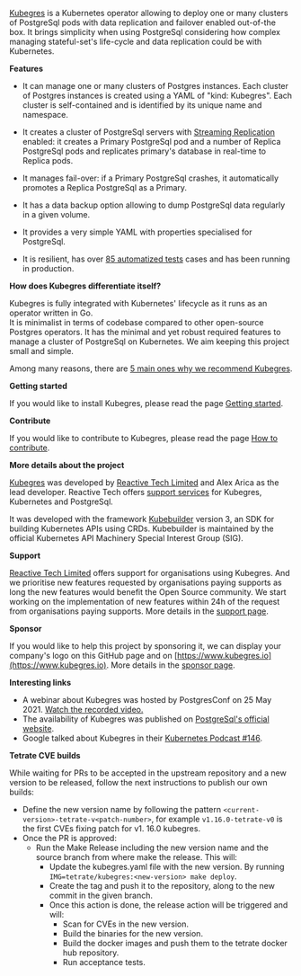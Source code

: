 [Kubegres](https://www.kubegres.io/) is a Kubernetes operator allowing to deploy one or many clusters of PostgreSql pods with data 
replication and failover enabled out-of-the box. It brings simplicity when using PostgreSql considering how complex managing 
stateful-set's life-cycle and data replication could be with Kubernetes.

**Features**

* It can manage one or many clusters of Postgres instances. 
  Each cluster of Postgres instances is created using a YAML of "kind: Kubegres". Each cluster is self-contained and is 
  identified by its unique name and namespace.

* It creates a cluster of PostgreSql servers with [Streaming Replication](https://wiki.postgresql.org/wiki/Streaming_Replication) enabled: it creates a Primary PostgreSql pod and a 
  number of Replica PostgreSql pods and replicates primary's database in real-time to Replica pods.

* It manages fail-over: if a Primary PostgreSql crashes, it automatically promotes a Replica PostgreSql as a Primary.

* It has a data backup option allowing to dump PostgreSql data regularly in a given volume.

* It provides a very simple YAML with properties specialised for PostgreSql.

* It is resilient, has over [85 automatized tests](https://github.com/reactive-tech/kubegres/tree/main/test) cases and 
  has been running in production. 


**How does Kubegres differentiate itself?**

Kubegres is fully integrated with Kubernetes' lifecycle as it runs as an operator written in Go.  
It is minimalist in terms of codebase compared to other open-source Postgres operators. It has the minimal and 
yet robust required features to manage a cluster of PostgreSql on Kubernetes. We aim keeping this project small and simple.

Among many reasons, there are [5 main ones why we recommend Kubegres](https://www.kubegres.io/#kubegres_compared).

**Getting started**

If you would like to install Kubegres, please read the page [Getting started](http://www.kubegres.io/doc/getting-started.html).

**Contribute**

If you would like to contribute to Kubegres, please read the page [How to contribute](http://www.kubegres.io/contribute/).

**More details about the project**

[Kubegres](https://www.kubegres.io/) was developed by [Reactive Tech Limited](https://www.reactive-tech.io/)  and Alex 
Arica as the lead developer. Reactive Tech offers [support services](https://www.kubegres.io/support/) for Kubegres, 
Kubernetes and PostgreSql.

It was developed with the framework [Kubebuilder](https://book.kubebuilder.io/) version 3, an SDK for building Kubernetes 
APIs using CRDs. Kubebuilder is maintained by the official Kubernetes API Machinery Special Interest Group (SIG).

**Support**

[Reactive Tech Limited](https://www.reactive-tech.io/) offers support for organisations using Kubegres. And we prioritise 
new features requested by organisations paying supports as long the new features would benefit the Open Source community.
We start working on the implementation of new features within 24h of the request from organisations paying supports. 
More details in the [support page](https://www.kubegres.io/support/).

**Sponsor**

If you would like to help this project by sponsoring it, we can display your company's logo on this GitHub page 
and on [https://www.kubegres.io](https://www.kubegres.io). More details in the [sponsor page](https://www.kubegres.io/sponsor/).

**Interesting links**
* A webinar about Kubegres was hosted by PostgresConf on 25 May 2021. [Watch the recorded video.](https://postgresconf.org/conferences/2021_Postgres_Conference_Webinars/program/proposals/creating-a-resilient-postgresql-cluster-with-kubegres)
* The availability of Kubegres was published on [PostgreSql's official website](https://www.postgresql.org/about/news/kubegres-is-available-as-open-source-2197/).
* Google talked about Kubegres in their [Kubernetes Podcast #146](https://kubernetespodcast.com/episode/146-kubernetes-1.21/).


**Tetrate CVE builds**

While waiting for PRs to be accepted in the upstream repository and a new version to be released, follow the next instructions to publish our own builds:
- Define the new version name by following the pattern `<current-version>-tetrate-v<patch-number>`, for example `v1.16.0-tetrate-v0` is the first CVEs fixing patch for v1. 16.0 kubegres.
- Once the PR is approved:
  - Run the Make Release including the new version name and the source branch from where make the release. This will:
    - Update the kubegres.yaml file with the new version. By running `IMG=tetrate/kubegres:<new-version> make deploy`.
    - Create the tag and push it to the repository, along to the new commit in the given branch.
    - Once this action is done, the release action will be triggered and will:
      - Scan for CVEs in the new version.
      - Build the binaries for the new version.
      - Build the docker images and push them to the tetrate docker hub repository.
      - Run acceptance tests.
